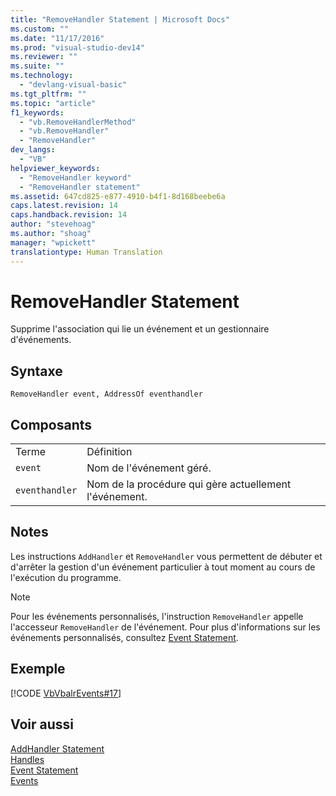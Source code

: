 ```yaml
---
title: "RemoveHandler Statement | Microsoft Docs"
ms.custom: ""
ms.date: "11/17/2016"
ms.prod: "visual-studio-dev14"
ms.reviewer: ""
ms.suite: ""
ms.technology: 
  - "devlang-visual-basic"
ms.tgt_pltfrm: ""
ms.topic: "article"
f1_keywords: 
  - "vb.RemoveHandlerMethod"
  - "vb.RemoveHandler"
  - "RemoveHandler"
dev_langs: 
  - "VB"
helpviewer_keywords: 
  - "RemoveHandler keyword"
  - "RemoveHandler statement"
ms.assetid: 647cd825-e877-4910-b4f1-8d168beebe6a
caps.latest.revision: 14
caps.handback.revision: 14
author: "stevehoag"
ms.author: "shoag"
manager: "wpickett"
translationtype: Human Translation
---
```

# RemoveHandler Statement
Supprime l'association qui lie un événement et un gestionnaire d'événements.  
  
## Syntaxe  
  
```  
RemoveHandler event, AddressOf eventhandler  
```  
  
## Composants  
  
|||  
|-|-|  
|Terme|Définition|  
|`event`|Nom de l'événement géré.|  
|`eventhandler`|Nom de la procédure qui gère actuellement l'événement.|  
  
## Notes  
 Les instructions `AddHandler` et `RemoveHandler` vous permettent de débuter et d'arrêter la gestion d'un événement particulier à tout moment au cours de l'exécution du programme.  
  
> [!NOTE]
>  Pour les événements personnalisés, l'instruction `RemoveHandler` appelle l'accesseur `RemoveHandler` de l'événement.  Pour plus d'informations sur les événements personnalisés, consultez [Event Statement](../../../visual-basic/language-reference/statements/event-statement.md).  
  
## Exemple  
 [!CODE [VbVbalrEvents#17](../CodeSnippet/VS_Snippets_VBCSharp/VbVbalrEvents#17)]  
  
## Voir aussi  
 [AddHandler Statement](../../../visual-basic/language-reference/statements/addhandler-statement.md)   
 [Handles](../../../visual-basic/language-reference/statements/handles-clause.md)   
 [Event Statement](../../../visual-basic/language-reference/statements/event-statement.md)   
 [Events](../../../visual-basic/programming-guide/language-features/events/events.md)